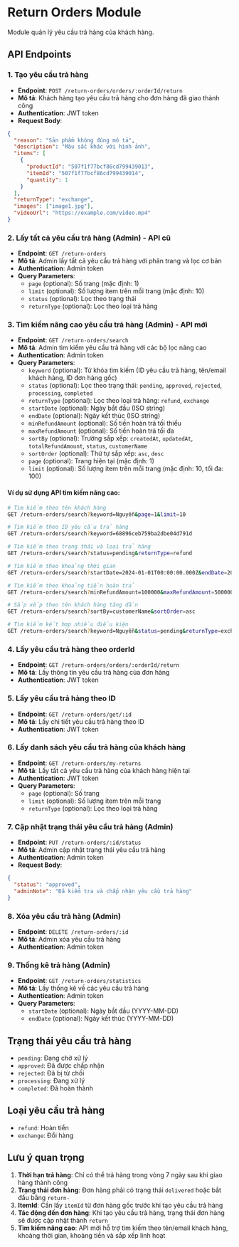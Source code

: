 # Return Orders Module

Module quản lý yêu cầu trả hàng của khách hàng.

## API Endpoints

### 1. Tạo yêu cầu trả hàng
- **Endpoint**: `POST /return-orders/orders/:orderId/return`
- **Mô tả**: Khách hàng tạo yêu cầu trả hàng cho đơn hàng đã giao thành công
- **Authentication**: JWT token
- **Request Body**:
```json
{
  "reason": "Sản phẩm không đúng mô tả",
  "description": "Màu sắc khác với hình ảnh",
  "items": [
    {
      "productId": "507f1f77bcf86cd799439013",
      "itemId": "507f1f77bcf86cd799439014",
      "quantity": 1
    }
  ],
  "returnType": "exchange",
  "images": ["image1.jpg"],
  "videoUrl": "https://example.com/video.mp4"
}
```

### 2. Lấy tất cả yêu cầu trả hàng (Admin) - API cũ
- **Endpoint**: `GET /return-orders`
- **Mô tả**: Admin lấy tất cả yêu cầu trả hàng với phân trang và lọc cơ bản
- **Authentication**: Admin token
- **Query Parameters**:
  - `page` (optional): Số trang (mặc định: 1)
  - `limit` (optional): Số lượng item trên mỗi trang (mặc định: 10)
  - `status` (optional): Lọc theo trạng thái
  - `returnType` (optional): Lọc theo loại trả hàng

### 3. Tìm kiếm nâng cao yêu cầu trả hàng (Admin) - API mới
- **Endpoint**: `GET /return-orders/search`
- **Mô tả**: Admin tìm kiếm yêu cầu trả hàng với các bộ lọc nâng cao
- **Authentication**: Admin token
- **Query Parameters**:
  - `keyword` (optional): Từ khóa tìm kiếm (ID yêu cầu trả hàng, tên/email khách hàng, ID đơn hàng gốc)
  - `status` (optional): Lọc theo trạng thái: `pending`, `approved`, `rejected`, `processing`, `completed`
  - `returnType` (optional): Lọc theo loại trả hàng: `refund`, `exchange`
  - `startDate` (optional): Ngày bắt đầu (ISO string)
  - `endDate` (optional): Ngày kết thúc (ISO string)
  - `minRefundAmount` (optional): Số tiền hoàn trả tối thiểu
  - `maxRefundAmount` (optional): Số tiền hoàn trả tối đa
  - `sortBy` (optional): Trường sắp xếp: `createdAt`, `updatedAt`, `totalRefundAmount`, `status`, `customerName`
  - `sortOrder` (optional): Thứ tự sắp xếp: `asc`, `desc`
  - `page` (optional): Trang hiện tại (mặc định: 1)
  - `limit` (optional): Số lượng item trên mỗi trang (mặc định: 10, tối đa: 100)

#### Ví dụ sử dụng API tìm kiếm nâng cao:

```bash
# Tìm kiếm theo tên khách hàng
GET /return-orders/search?keyword=Nguyễn&page=1&limit=10

# Tìm kiếm theo ID yêu cầu trả hàng
GET /return-orders/search?keyword=68896ceb759ba2dbe04d791d

# Tìm kiếm theo trạng thái và loại trả hàng
GET /return-orders/search?status=pending&returnType=refund

# Tìm kiếm theo khoảng thời gian
GET /return-orders/search?startDate=2024-01-01T00:00:00.000Z&endDate=2024-12-31T23:59:59.999Z

# Tìm kiếm theo khoảng tiền hoàn trả
GET /return-orders/search?minRefundAmount=100000&maxRefundAmount=500000

# Sắp xếp theo tên khách hàng tăng dần
GET /return-orders/search?sortBy=customerName&sortOrder=asc

# Tìm kiếm kết hợp nhiều điều kiện
GET /return-orders/search?keyword=Nguyễn&status=pending&returnType=exchange&startDate=2024-01-01T00:00:00.000Z&minRefundAmount=100000&sortBy=createdAt&sortOrder=desc&page=1&limit=5
```

### 4. Lấy yêu cầu trả hàng theo orderId
- **Endpoint**: `GET /return-orders/orders/:orderId/return`
- **Mô tả**: Lấy thông tin yêu cầu trả hàng của đơn hàng
- **Authentication**: JWT token

### 5. Lấy yêu cầu trả hàng theo ID
- **Endpoint**: `GET /return-orders/get/:id`
- **Mô tả**: Lấy chi tiết yêu cầu trả hàng theo ID
- **Authentication**: JWT token

### 6. Lấy danh sách yêu cầu trả hàng của khách hàng
- **Endpoint**: `GET /return-orders/my-returns`
- **Mô tả**: Lấy tất cả yêu cầu trả hàng của khách hàng hiện tại
- **Authentication**: JWT token
- **Query Parameters**:
  - `page` (optional): Số trang
  - `limit` (optional): Số lượng item trên mỗi trang
  - `returnType` (optional): Lọc theo loại trả hàng

### 7. Cập nhật trạng thái yêu cầu trả hàng (Admin)
- **Endpoint**: `PUT /return-orders/:id/status`
- **Mô tả**: Admin cập nhật trạng thái yêu cầu trả hàng
- **Authentication**: Admin token
- **Request Body**:
```json
{
  "status": "approved",
  "adminNote": "Đã kiểm tra và chấp nhận yêu cầu trả hàng"
}
```

### 8. Xóa yêu cầu trả hàng (Admin)
- **Endpoint**: `DELETE /return-orders/:id`
- **Mô tả**: Admin xóa yêu cầu trả hàng
- **Authentication**: Admin token

### 9. Thống kê trả hàng (Admin)
- **Endpoint**: `GET /return-orders/statistics`
- **Mô tả**: Lấy thống kê về các yêu cầu trả hàng
- **Authentication**: Admin token
- **Query Parameters**:
  - `startDate` (optional): Ngày bắt đầu (YYYY-MM-DD)
  - `endDate` (optional): Ngày kết thúc (YYYY-MM-DD)

## Trạng thái yêu cầu trả hàng

- `pending`: Đang chờ xử lý
- `approved`: Đã được chấp nhận
- `rejected`: Đã bị từ chối
- `processing`: Đang xử lý
- `completed`: Đã hoàn thành

## Loại yêu cầu trả hàng

- `refund`: Hoàn tiền
- `exchange`: Đổi hàng

## Lưu ý quan trọng

1. **Thời hạn trả hàng**: Chỉ có thể trả hàng trong vòng 7 ngày sau khi giao hàng thành công
2. **Trạng thái đơn hàng**: Đơn hàng phải có trạng thái `delivered` hoặc bắt đầu bằng `return-`
3. **ItemId**: Cần lấy `itemId` từ đơn hàng gốc trước khi tạo yêu cầu trả hàng
4. **Tác động đến đơn hàng**: Khi tạo yêu cầu trả hàng, trạng thái đơn hàng sẽ được cập nhật thành `return`
5. **Tìm kiếm nâng cao**: API mới hỗ trợ tìm kiếm theo tên/email khách hàng, khoảng thời gian, khoảng tiền và sắp xếp linh hoạt 